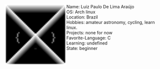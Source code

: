 <img src="logotipo.png" align="left" width="200px">
Name: Luiz Paulo De Lima Araújo
<br>
OS: Arch linux
<br>
Location: Brazil
<br>
Hobbies: amateur astronomy, cycling, learn linux.
<br>
Projects: none for now
<br>
Favorite-Language: C
<br>
Learning: undefined
<br>
State: beginner
